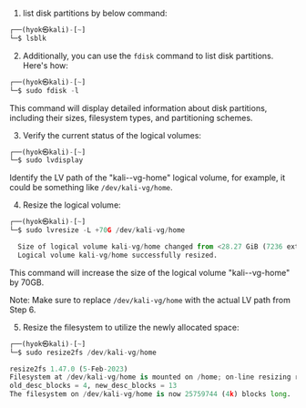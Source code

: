 1. list disk partitions by below command:
```python
┌──(hyok㉿kali)-[~]
└─$ lsblk
```

2. Additionally, you can use the `fdisk` command to list disk partitions. Here's how:
```python
┌──(hyok㉿kali)-[~]
└─$ sudo fdisk -l
```
This command will display detailed information about disk partitions, including their sizes, filesystem types, and partitioning schemes.

3. Verify the current status of the logical volumes:
```python
┌──(hyok㉿kali)-[~]
└─$ sudo lvdisplay
```
Identify the LV path of the "kali--vg-home" logical volume, for example, it could be something like `/dev/kali-vg/home`.

4. Resize the logical volume:
```python
┌──(hyok㉿kali)-[~]
└─$ sudo lvresize -L +70G /dev/kali-vg/home

  Size of logical volume kali-vg/home changed from <28.27 GiB (7236 extents) to <98.27 GiB (25156 extents).
  Logical volume kali-vg/home successfully resized.
```
This command will increase the size of the logical volume "kali--vg-home" by 70GB.

Note: Make sure to replace `/dev/kali-vg/home` with the actual LV path from Step 6.

5. Resize the filesystem to utilize the newly allocated space:
```python
┌──(hyok㉿kali)-[~]
└─$ sudo resize2fs /dev/kali-vg/home

resize2fs 1.47.0 (5-Feb-2023)
Filesystem at /dev/kali-vg/home is mounted on /home; on-line resizing required
old_desc_blocks = 4, new_desc_blocks = 13
The filesystem on /dev/kali-vg/home is now 25759744 (4k) blocks long.
```